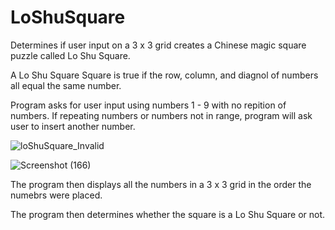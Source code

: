 # LoShuSquare
Determines if user input on a 3 x 3 grid creates a Chinese magic square puzzle called Lo Shu Square.

A Lo Shu Square Square is true if the row, column, and diagnol of numbers all equal the same number.

Program asks for user input using numbers 1 - 9 with no repition of numbers. If repeating numbers or numbers not in range, program will ask user to insert another number.

![loShuSquare_Invalid](https://user-images.githubusercontent.com/79016565/137793966-4c69d734-4dc1-4c5b-8065-70006f57e22c.png)


![Screenshot (166)](https://user-images.githubusercontent.com/79016565/137794026-57339cf5-335d-4c26-835d-4964d670bbbd.png)


The program then displays all the numbers in a 3 x 3 grid in the order the numebrs were placed.

The program then determines whether the square is a Lo Shu Square or not.



